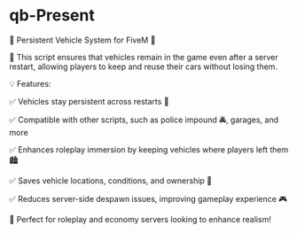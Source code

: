 # qb-Present
 🚗 Persistent Vehicle System for FiveM 🚗

🔹 This script ensures that vehicles remain in the game even after a server restart, allowing players to keep and reuse their cars without losing them.

💡 Features:

✅ Vehicles stay persistent across restarts 🚀

✅ Compatible with other scripts, such as police impound 🚔, garages, and more

✅ Enhances roleplay immersion by keeping vehicles where players left them 🏙️

✅ Saves vehicle locations, conditions, and ownership 🔧

✅ Reduces server-side despawn issues, improving gameplay experience 🎮

🔗 Perfect for roleplay and economy servers looking to enhance realism!
